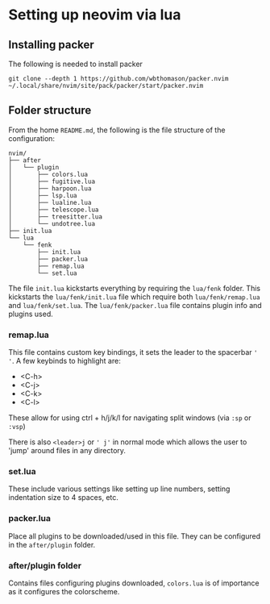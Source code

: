 # Setting up neovim via lua
## Installing packer
The following is needed to install packer

```
git clone --depth 1 https://github.com/wbthomason/packer.nvim ~/.local/share/nvim/site/pack/packer/start/packer.nvim
```

## Folder structure
From the home `README.md`, the following is the file structure of the configuration:

```
nvim/
├── after
│   └── plugin
│       ├── colors.lua
│       ├── fugitive.lua
│       ├── harpoon.lua
│       ├── lsp.lua
│       ├── lualine.lua
│       ├── telescope.lua
│       ├── treesitter.lua
│       └── undotree.lua
├── init.lua
└── lua
    └── fenk
        ├── init.lua
        ├── packer.lua
        ├── remap.lua
        └── set.lua
```
The file `init.lua` kickstarts everything by requiring the `lua/fenk` folder. This kickstarts the `lua/fenk/init.lua` file which require both `lua/fenk/remap.lua` and `lua/fenk/set.lua`. The `lua/fenk/packer.lua` file contains plugin info and plugins used.

### remap.lua
This file contains custom key bindings, it sets the leader to the spacerbar `' '`. A few keybinds to highlight are:

- \<C-h>
- \<C-j>
- \<C-k>
- \<C-l>

These allow for using ctrl + h/j/k/l for navigating split windows (via `:sp` or `:vsp`)

There is also `<leader>j` or `' j'` in normal mode which allows the user to 'jump' around files in any directory.

### set.lua
These include various settings like setting up line numbers, setting indentation size to 4 spaces, etc.

### packer.lua
Place all plugins to be downloaded/used in this file. They can be configured in the `after/plugin` folder.

### after/plugin folder
Contains files configuring plugins downloaded, `colors.lua` is of importance as it configures the colorscheme.
